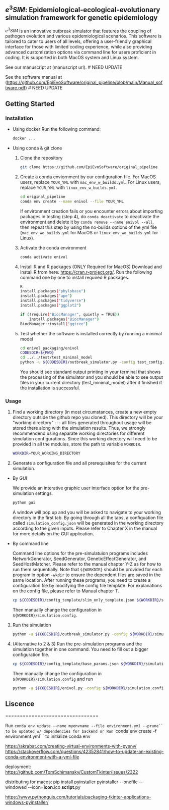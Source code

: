 ## $e^{3}SIM$: Epidemiological-ecological-evolutionary simulation framework for genetic epidemiology

$e^{3}SIM$ is an innovative outbreak simulator that features the coupling of pathogen evolution and various epidemiological scenarios. This software is tailored to cater to users of all levels, offering a user-friendly graphical interface for those with limited coding experience, while also providing advanced customization options via command line for users proficient in coding. It is supported in both MacOS system and Linux system.

See our manuscript at (manuscript url). # NEED UPDATE

See the software manual at (https://github.com/EpiEvoSoftware/original_pipeline/blob/main/Manual_software.pdf) # NEED UPDATE

## Getting Started

### Installation

* Using docker
  Run the following command:
  ```sh
  docker ...
  ```
  
* Using conda & git clone
  1. Clone the repository
      ```sh
      git clone https://github.com/EpiEvoSoftware/original_pipeline
      ```
  
  2. Create a conda enviornment by our configuration file. For MacOS users, replace `YOUR_YML` with `mac_env_w_builds.yml`. For Linux users, replace `YOUR_YML` with `linux_env_w_builds.yml`.
      ```sh
      cd original_pipeline
      conda env create --name enivol --file YOUR_YML
      ```
      If environment creation fails or you encounter errors about importing packages in testing (step 4), do `conda deactivate` to deactivate the environment and delete it by `conda remove --name enivol --all`, then repeat this step by using the no-builds options of the yml file (`mac_env_wo_builds.yml` for MacOS or `linux_env_wo_builds.yml` for Linux).
  
  3. Activate the conda environment
      ```sh
      conda activate enivol
      ```
  
  4. Install R and R packages (ONLY Required for MacOS)
      Download and Install R from here: https://cran.r-project.org/. Run the following command one by one to install required R packages.
        ```sh
        R
        install.packages("phylobase")
        install.packages("ape")
        install.packages("tidyverse")
        install.packages("ggplot2")

        if (!require("BiocManager", quietly = TRUE))
            install.packages("BiocManager")
        BiocManager::install("ggtree")
        ```

  4. Test whether the software is installed correctly by running a minimal model
      ```sh
      cd enivol_packaging/enivol
      CODESDIR=${PWD}
      cd ../../test/test_minimal_model
      python -u ${CODESDIR}/outbreak_simulator.py -config test_config.json
      ```
      You should see standard output printing in your terminal that shows the processing of the simulator and you should be able to see output files in your current directory (test_minimal_model) after it finished if the installation is successful.


### Usage

1. Find a working directory (in most circumstances, create a new empty directory outside the github repo you cloned). This directory will be your "working directory" --- all files generated throughout usage will be stored there along with the simulation results. Thus, we strongly recommendend using separate working directories for different simulation configurations. Since this working directory will need to be provided in all the modules, store the path to variable `WORKDIR`.
    ```sh
    WORKDIR=YOUR_WORKING_DIRECTORY
    ```

2. Generate a configuration file and all prerequisites for the current simulation.
  * By GUI
    
    We provide an interative graphic user interface option for the pre-simulation settings.
      ```sh
      python gui
      ```
      A window will pop up and you will be asked to navigate to your working directory in the first tab. By going through all the tabs, a configuation file called `simulation_config.json` will be generated in the working directory according to the given inputs. Please refer to Chapter X in the manual for more details on the GUI application.

  * By command line
    
    Command line options for the pre-simulatuion programs includes NetworkGenerator, SeedGenerator, GeneticEffectGenerator, and SeedHostMatcher. Please refer to the manual chapter Y-Z as for how to run them sequentially. Note that `${WORKDIR}` should be provided for each program in option `-wkdir` to ensure the dependent files are saved in the same location. After running these programs, you need to create a configuration file by modifying the config file template. For explanations on the config file, please refer to Manual chapter T.
      ```sh
      cp ${CODESDIR}/config_template/slim_only_template.json ${WORKDIR}/simulation.config
      ```
    Then manually change the configuration in `${WORKDIR}/simulation.config`.

3. Run the simulation
    ```sh
    python -u ${CODESDIR}/outbreak_simulator.py -config ${WORKDIR}/simulation.config
    ```

4. (Alternative to 2 & 3) Run the pre-simulation programs and the simulation together in one command. You need to fill out a bigger configuration file.
    ```sh
    cp ${CODESDIR}/config_template/base_params.json ${WORKDIR}/simulation.config
    ```
    Then manually change the configuration in `${WORKDIR}/simulation.config` and run
    ```sh
    python -u ${CODESDIR}/enivol.py -config ${WORKDIR}/simulation.config
    ```

## Liscence

================================

Run ```conda env update --name myenvname --file environment.yml --prune`` to be updated w/ dependencies for backend
or
Run ```conda env create -f environment.yml``` to initialize conda env

https://akrabat.com/creating-virtual-environments-with-pyenv/
https://stackoverflow.com/questions/42352841/how-to-update-an-existing-conda-environment-with-a-yml-file


deployment: https://github.com/TomSchimansky/CustomTkinter/issues/2322


distributing for macos:
pip install pyinstaller
pyinstaller --onefile --windowed --icon=__icon__.ico __script__.py

https://www.pythonguis.com/tutorials/packaging-tkinter-applications-windows-pyinstaller/
